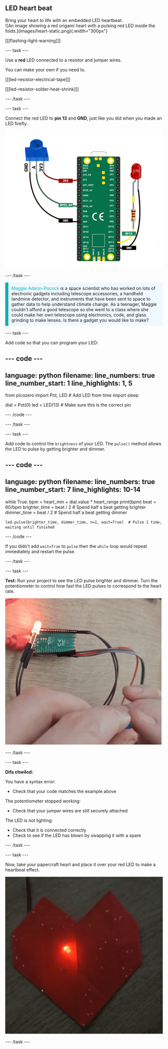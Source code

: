 ## LED heart beat

<div style="display: flex; flex-wrap: wrap">
<div style="flex-basis: 200px; flex-grow: 1; margin-right: 15px;">
Bring your heart to life with an embedded LED heartbeat.
</div>
<div>
![An image showing a red origami heart with a pulsing red LED inside the folds.](images/heart-static.png){:width="300px"}
</div>
</div>

[[[flashing-light-warning]]]

--- task ---

Use a **red** LED connected to a resistor and jumper wires.

You can make your own if you need to.

[[[led-resistor-electrical-tape]]]

[[[led-resistor-solder-heat-shrink]]]

--- /task ---

--- task ---

Connect the red LED to **pin 13** and **GND**, just like you did when you made an LED firefly.

![A potentiometer and a red LED attached to a Raspberry Pi Pico. A resistor is placed in line with the long leg of the LED and GPIO pin 13. The middle pin of the potentiometer is connected to GPIO 26](images/pot-led-circuit.png)

--- /task ---

<p style="border-left: solid; border-width:10px; border-color: #0faeb0; background-color: aliceblue; padding: 10px;">
<span style="color: #0faeb0">Maggie Aderin-Pocock</span> is a space scientist who has worked on lots of electronic gadgets including telescope accessories, a handheld landmine detector, and instruments that have been sent to space to gather data to help understand climate change. As a teenager, Maggie couldn't afford a good telescope so she went to a class where she could make her own telescope using electronics, code, and glass grinding to make lenses. Is there a gadget you would like to make?</p>

--- task ---

Add code so that you can program your LED:

--- code ---
---
language: python filename: line_numbers: true line_number_start: 1
line_highlights: 1, 5
---
from picozero import Pot, LED # Add LED from time import sleep

dial = Pot(0) led = LED(13) # Make sure this is the correct pin

--- /code ---

--- /task ---

--- task ---

Add code to control the `brightness` of your LED. The `pulse()` method allows the LED to pulse by getting brighter and dimmer.

--- code ---
---
language: python filename: line_numbers: true line_number_start: 7
line_highlights: 10-14
---
while True: bpm = heart_min + dial.value * heart_range print(bpm) beat = 60/bpm brighter_time = beat / 2 # Spend half a beat getting brighter dimmer_time = beat / 2 # Spend half a beat getting dimmer

    led.pulse(brighter_time, dimmer_time, n=1, wait=True)  # Pulse 1 time, waiting until finished
--- /code ---

If you didn't add `wait=True` to `pulse` then the `while` loop would repeat immediately and restart the pulse.

--- /task ---

--- task ---

**Test:** Run your project to see the LED pulse brighter and dimmer. Turn the potentiometer to control how fast the LED pulses to correspond to the heart rate.

![Animation showing someone turning the potentiometer to make the LED pulse on and off by turning the potentiometer to change the brightness](images/pulse-test.gif)

--- /task ---

--- task ---

**Difa chwilod:**

You have a syntax error:
+ Check that your code matches the example above

The potentiometer stopped working:
+ Check that your jumper wires are still securely attached

The LED is not lighting:
+ Check that it is connected correctly
+ Check to see if the LED has blown by swapping it with a spare

--- /task ---


--- task ---

Now, take your papercraft heart and place it over your red LED to make a heartbeat effect.

![Animation showing the LED pulsing through the papercraft heart.](images/heartbeat.gif)

--- /task ---



